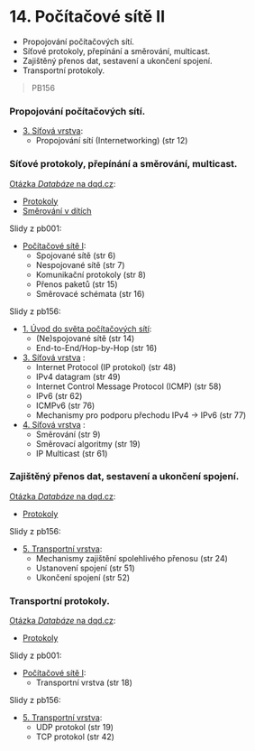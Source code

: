 # 14. Počítačové sítě II

- Propojování počítačových sítí.
- Síťové protokoly, přepínání a směrování, multicast.
- Zajištěný přenos dat, sestavení a ukončení spojení.
- Transportní protokoly.

> PB156


### Propojování počítačových sítí.

- [3. Síťová vrstva](https://is.muni.cz/el/1433/jaro2017/PB156/um/lecture3.pdf):
	- Propojování sítí (Internetworking) (str 12)

### Síťové protokoly, přepínání a směrování, multicast.

[Otázka *Databáze* na dqd.cz](http://statnice.dqd.cz/home:prog:ap7):
- [Protokoly](http://statnice.dqd.cz/home:prog:ap7#protokoly)
- [Směrování v dítích](http://statnice.dqd.cz/home:prog:ap7#smerovani_v_sitich)

Slidy z pb001:
- [Počítačové sítě I](https://is.muni.cz/el/1433/podzim2016/PB001/um/pb001_05.pdf):
	- Spojované sítě (str 6)
	- Nespojované sítě (str 7)
	- Komunikační protokoly (str 8)
	- Přenos paketů (str 15)
	- Směrovacé schémata (str 16)
	
Slidy z pb156:
- [1. Úvod do světa počítačových sítí](https://is.muni.cz/el/1433/jaro2017/PB156/um/lecture1.pdf):
	- (Ne)spojované sítě (str 14)
	- End-to-End/Hop-by-Hop (str 16)
- [3. Síťová vrstva](https://is.muni.cz/el/1433/jaro2017/PB156/um/lecture3.pdf)	:
	- Internet Protocol (IP protokol) (str 48)
	- IPv4 datagram (str 49)
	- Internet Control Message Protocol (ICMP) (str 58)
	- IPv6 (str 62)
	- ICMPv6 (str 76)
	- Mechanismy pro podporu přechodu IPv4 -> IPv6 (str 77)
- [4. Síťová vrstva](https://is.muni.cz/el/1433/jaro2017/PB156/um/lecture4.pdf)	:
	- Směrování (str 9)
	- Směrovací algoritmy (str 19)
	- IP Multicast (str 61)

### Zajištěný přenos dat, sestavení a ukončení spojení.

[Otázka *Databáze* na dqd.cz](http://statnice.dqd.cz/home:prog:ap7):
- [Protokoly](http://statnice.dqd.cz/home:prog:ap7#protokoly)

Slidy z pb156:
- [5. Transportní vrstva](https://is.muni.cz/el/1433/jaro2017/PB156/um/lecture5.pdf):
	- Mechanismy zajištění spolehlivého přenosu (str 24)
	- Ustanovení spojení (str 51)
	- Ukončení spojení (str 52)

### Transportní protokoly.

[Otázka *Databáze* na dqd.cz](http://statnice.dqd.cz/home:prog:ap7):
- [Protokoly](http://statnice.dqd.cz/home:prog:ap7#protokoly)

Slidy z pb001:
- [Počítačové sítě I](https://is.muni.cz/el/1433/podzim2016/PB001/um/pb001_05.pdf):
	- Transportní vrstva (str 18)

Slidy z pb156:
- [5. Transportní vrstva](https://is.muni.cz/el/1433/jaro2017/PB156/um/lecture5.pdf):
	- UDP protokol (str 19)
	- TCP protokol (str 42)